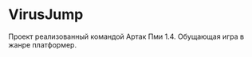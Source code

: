 <h1>VirusJump</h1>

Проект реализованный командой Артак Пми 1.4. Обущающая игра в жанре платформер.
